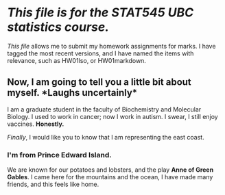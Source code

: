 # *This file is for the STAT545 UBC **statistics** course.* 
_This file_ allows me to submit my homework assignments for marks. I have tagged the most recent versions, and I have named the items with relevance, such as HW01Iso, or HW01markdown. 

## Now, I am going to tell you a little bit about myself. \*Laughs uncertainly\*
  
I am a graduate student in the faculty of Biochemistry and Molecular Biology.
I used to work in cancer; now I work in autism.
I swear, I still enjoy vaccines.
**Honestly.**

*Finally*, I would like you to know that I am representing the east coast.
### I'm from Prince Edward Island.
We are known for our potatoes and lobsters, and the play **Anne of Green Gables**. I came here for the mountains and the ocean, I have made many friends, and this feels like home.



